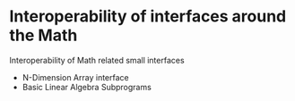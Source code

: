 Interoperability of interfaces around the Math
==============================================

Interoperability of Math related small interfaces

- N-Dimension Array interface
- Basic Linear Algebra Subprograms
